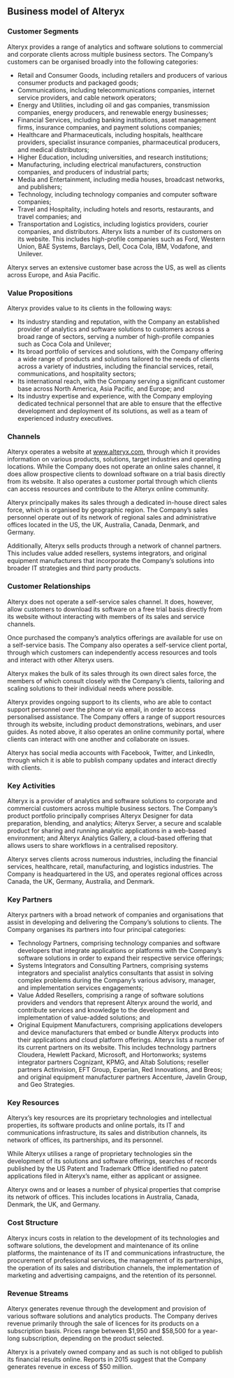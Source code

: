 Business model of Alteryx
-------------------------

 ### Customer Segments

 Alteryx provides a range of analytics and software solutions to commercial and corporate clients across multiple business sectors. The Company’s customers can be organised broadly into the following categories:

  * Retail and Consumer Goods, including retailers and producers of various consumer products and packaged goods;
 * Communications, including telecommunications companies, internet service providers, and cable network operators;
 * Energy and Utilities, including oil and gas companies, transmission companies, energy producers, and renewable energy businesses;
 * Financial Services, including banking institutions, asset management firms, insurance companies, and payment solutions companies;
 * Healthcare and Pharmaceuticals, including hospitals, healthcare providers, specialist insurance companies, pharmaceutical producers, and medical distributors;
 * Higher Education, including universities, and research institutions;
 * Manufacturing, including electrical manufacturers, construction companies, and producers of industrial parts;
 * Media and Entertainment, including media houses, broadcast networks, and publishers;
 * Technology, including technology companies and computer software companies;
 * Travel and Hospitality, including hotels and resorts, restaurants, and travel companies; and
 * Transportation and Logistics, including logistics providers, courier companies, and distributors.
  Alteryx lists a number of its customers on its website. This includes high-profile companies such as Ford, Western Union, BAE Systems, Barclays, Dell, Coca Cola, IBM, Vodafone, and Unilever.

 Alteryx serves an extensive customer base across the US, as well as clients across Europe, and Asia Pacific.

 ### Value Propositions

 Alteryx provides value to its clients in the following ways:

  * Its industry standing and reputation, with the Company an established provider of analytics and software solutions to customers across a broad range of sectors, serving a number of high-profile companies such as Coca Cola and Unilever;
 * Its broad portfolio of services and solutions, with the Company offering a wide range of products and solutions tailored to the needs of clients across a variety of industries, including the financial services, retail, communications, and hospitality sectors;
 * Its international reach, with the Company serving a significant customer base across North America, Asia Pacific, and Europe; and
 * Its industry expertise and experience, with the Company employing dedicated technical personnel that are able to ensure that the effective development and deployment of its solutions, as well as a team of experienced industry executives.
  ### Channels

 Alteryx operates a website at www.alteryx.com, through which it provides information on various products, solutions, target industries and operating locations. While the Company does not operate an online sales channel, it does allow prospective clients to download software on a trial basis directly from its website. It also operates a customer portal through which clients can access resources and contribute to the Alteryx online community.

 Alteryx principally makes its sales through a dedicated in-house direct sales force, which is organised by geographic region. The Company’s sales personnel operate out of its network of regional sales and administrative offices located in the US, the UK, Australia, Canada, Denmark, and Germany.

 Additionally, Alteryx sells products through a network of channel partners. This includes value added resellers, systems integrators, and original equipment manufacturers that incorporate the Company’s solutions into broader IT strategies and third party products.

 ### Customer Relationships

 Alteryx does not operate a self-service sales channel. It does, however, allow customers to download its software on a free trial basis directly from its website without interacting with members of its sales and service channels.

 Once purchased the company’s analytics offerings are available for use on a self-service basis. The Company also operates a self-service client portal, through which customers can independently access resources and tools and interact with other Alteryx users.

 Alteryx makes the bulk of its sales through its own direct sales force, the members of which consult closely with the Company’s clients, tailoring and scaling solutions to their individual needs where possible.

 Alteryx provides ongoing support to its clients, who are able to contact support personnel over the phone or via email, in order to access personalised assistance. The Company offers a range of support resources through its website, including product demonstrations, webinars, and user guides. As noted above, it also operates an online community portal, where clients can interact with one another and collaborate on issues.

 Alteryx has social media accounts with Facebook, Twitter, and LinkedIn, through which it is able to publish company updates and interact directly with clients.

 ### Key Activities

 Alteryx is a provider of analytics and software solutions to corporate and commercial customers across multiple business sectors. The Company’s product portfolio principally comprises Alteryx Designer for data preparation, blending, and analytics; Alteryx Server, a secure and scalable product for sharing and running analytic applications in a web-based environment; and Alteryx Analytics Gallery, a cloud-based offering that allows users to share workflows in a centralised repository.

 Alteryx serves clients across numerous industries, including the financial services, healthcare, retail, manufacturing, and logistics industries. The Company is headquartered in the US, and operates regional offices across Canada, the UK, Germany, Australia, and Denmark.

 ### Key Partners

 Alteryx partners with a broad network of companies and organisations that assist in developing and delivering the Company’s solutions to clients. The Company organises its partners into four principal categories:

  * Technology Partners, comprising technology companies and software developers that integrate applications or platforms with the Company’s software solutions in order to expand their respective service offerings;
 * Systems Integrators and Consulting Partners, comprising systems integrators and specialist analytics consultants that assist in solving complex problems during the Company’s various advisory, manager, and implementation services engagements;
 * Value Added Resellers, comprising a range of software solutions providers and vendors that represent Alteryx around the world, and contribute services and knowledge to the development and implementation of value-added solutions; and
 * Original Equipment Manufacturers, comprising applications developers and device manufacturers that embed or bundle Alteryx products into their applications and cloud platform offerings.
  Alteryx lists a number of its current partners on its website. This includes technology partners Cloudera, Hewlett Packard, Microsoft, and Hortonworks; systems integrator partners Cognizant, KPMG, and Altab Solutions; reseller partners Actinvision, EFT Group, Experian, Red Innovations, and Breos; and original equipment manufacturer partners Accenture, Javelin Group, and Geo Strategies.

 ### Key Resources

 Alteryx’s key resources are its proprietary technologies and intellectual properties, its software products and online portals, its IT and communications infrastructure, its sales and distribution channels, its network of offices, its partnerships, and its personnel.

 While Alteryx utilises a range of proprietary technologies sin the development of its solutions and software offerings, searches of records published by the US Patent and Trademark Office identified no patent applications filed in Alteryx’s name, either as applicant or assignee.

 Alteryx owns and or leases a number of physical properties that comprise its network of offices. This includes locations in Australia, Canada, Denmark, the UK, and Germany.

 ### Cost Structure

 Alteryx incurs costs in relation to the development of its technologies and software solutions, the development and maintenance of its online platforms, the maintenance of its IT and communications infrastructure, the procurement of professional services, the management of its partnerships, the operation of its sales and distribution channels, the implementation of marketing and advertising campaigns, and the retention of its personnel.

 ### Revenue Streams

 Alteryx generates revenue through the development and provision of various software solutions and analytics products. The Company derives revenue primarily through the sale of licences for its products on a subscription basis. Prices range between $1,950 and $58,500 for a year-long subscription, depending on the product selected.

 Alteryx is a privately owned company and as such is not obliged to publish its financial results online. Reports in 2015 suggest that the Company generates revenue in excess of $50 million.